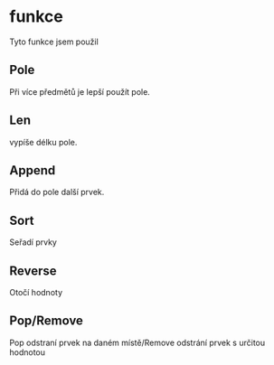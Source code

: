 # funkce
Tyto funkce jsem použil
## Pole
Při více předmětů je lepší použít pole.
## Len
vypíše délku pole.
## Append
Přidá do pole další prvek.
## Sort
Seřadí prvky
## Reverse
Otočí hodnoty
## Pop/Remove
Pop odstraní prvek na daném místě/Remove odstrání prvek s určitou hodnotou

